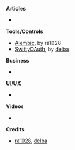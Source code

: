
**Articles**

*


**Tools/Controls**

* [Alembic](https://github.com/ra1028/Alembic), by ra1028
* [SwiftyOAuth](https://github.com/delba/SwiftyOAuth), by [delba](https://github.com/delba)

**Business**

*

**UI/UX**

*

**Videos**

*

**Credits**

* [ra1028](https://github.com/ra1028), [delba](https://github.com/delba)
